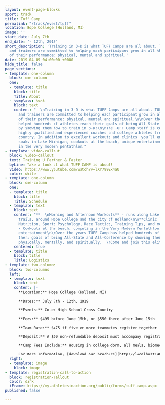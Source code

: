 ```yaml
---
layout: event-page-blocks
sport: track
title: Tuff Camp
permalink: "/track/event/tuff"
location: Hope College (Holland, MI)
image: ''
start_date: July 7th
end_date: "- 12th, 2019"
short_description: 'Training in 3-D is what TUFF Camps are all about. TUFF Camp staff
  and trainers are committed to helping each participant grow in all three aspects
  of their performance: physical, mental and spiritual.'
date: 2019-04-09 04:00:00 +0000
hide_title: false
page_sections:
- template: one-column
  block: one-column
  one:
  - template: title
    block: title
    Title: About
  - template: text
    block: text
    content: "  \nTraining in 3-D is what TUFF Camps are all about. TUFF Camp staff
      and trainers are committed to helping each participant grow in all three aspects
      of their performance: physical, mental and spiritual.\n\nOver the years, we’ve
      helped hundreds of athletes reach their goals of being All-State and All-Conference
      by showing them how to train in 3-D!\n\nThe TUFF Camp staff is comprised of
      highly qualified and experienced coaches and college athletes from around the
      country. In addition to excellent workouts and clinics, you’ll enjoy post-workout
      soaks in Lake Michigan, cookouts at the beach, unique entertainment and competing
      in the very modern pentathlon."
- template: video-callout
  block: video-callout
  text: Training U Farther & Faster
  byLine: Take a look at what TUFF CAMP is about!
  video: https://www.youtube.com/watch?v=lXY799Zx4aU
  color: white
- template: one-column
  block: one-column
  one:
  - template: title
    block: title
    Title: Schedule
  - template: text
    block: text
    content: "**  \nMorning and Afternoon Workouts** - runs along Lake Michigan, wooded
      trails, around Hope College and the city of Holland\n\n**Clinic Topics** - Biomechanics,
      Nutrition, Sports Psychology, Race Tactics, Training Tips, and more!\n\n**Social**
      - Cookouts at the beach, competing in the Very Modern Pentathlon, and unique
      entertainment\n\nOver the years TUFF Camp has helped hundreds of athletes reach
      theri goals of being All-State and All-Conference by showing them how to train
      physically, mentally, and spiritually.  \nCome and join this elite group!"
    centered: true
  - template: title
    block: title
    Title: Logistics
- template: two-columns
  block: two-columns
  left:
  - template: text
    block: text
    content: |-
      **Location:** Hope College (Holland, MI)

      **Dates:** July 7th - 12th, 2019

      **Events:** Co-ed High School Cross Country

      **Fees:** $495 before June 15th, or $550 there after June 15th

      **Team Rate:** $475 if five or more teammates register together

      **Deposit:** A $50 non-refundable deposit must accompany registration. The deposit will be applied to your camp fee. The remaining balance is due on or prior to the first day of camp.

      **Camp Fees Include:** Housing in college dorm, all meals, biomechanical analysis, personalized training, t-shirt, notebook, Christian atmosphere, goal-setting, teamwork, and much more!

      For More Information, [download our brochure](http://localhost:4000/uploads/track/TUFFbrochure2019.pdf).
  right:
  - template: image
    block: image
- template: registration-call-to-action
  block: registration-callout
  color: dark
  iFrame: https://my.athletesinaction.org/public/forms/tuff-camp.aspx
published: false

---
```

